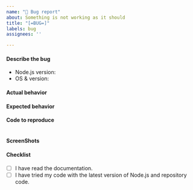 ```yaml
---
name: "🐞 Bug report"
about: Something is not working as it should
title: "[=BUG=]"
labels: bug
assignees: ''

---
```


#### Describe the bug

 - Node.js version: 
 - OS & version: 

<!-- A clear and concise description of what the bug is. -->

#### Actual behavior

<!-- Actual behavior -->

#### Expected behavior

<!-- Expected behavior --> 

#### Code to reproduce

```js

```

#### ScreenShots
<!-- If possible, add screen shots of the problem here. -->

#### Checklist

- [ ] I have read the documentation.
- [ ] I have tried my code with the latest version of Node.js and repository code.